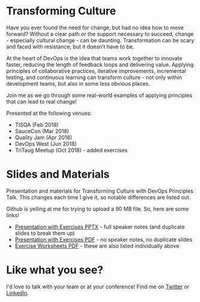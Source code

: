 # Transforming Culture

Have you ever found the need for change, but had no idea how to move forward? Without a clear path or the support necessary to succeed, change - especially cultural change - can be daunting. Transformation can be scary and faced with resistance, but it doesn’t have to be.

At the heart of DevOps is the idea that teams work together to innovate faster, reducing the length of feedback loops and delivering value. Applying principles of collaborative practices, iterative improvements, incremental testing, and continuous learning can transform culture - not only within development teams, but also in some less obvious places.

Join me as we go through some real-world examples of applying principles that can lead to real change!

Presented at the following venues:
* TISQA (Feb 2018) 
* SauceCon (Mar 2018) 
* Quality Jam (Apr 2018)
* DevOps West (Jun 2018)
* TriTaug Meetup (Oct 2018) - added exercises

# Slides and Materials
Presentation and materials for Transforming Culture with DevOps Principles Talk. This changes each time I give it, so notable differences are listed out. 

Github is yelling at me for trying to upload a 90 MB file. So, here are some links!

* [Presentation with Exercises PPTX](https://drive.google.com/open?id=1Q0g1tra766Rzv09Zgg8OzTO2GRBu2x0H) - full speaker notes (and duplicate slides to break them up)
* [Presentation with Exercises PDF](https://drive.google.com/open?id=1Kg5RB8-BbB42EVlhuQlxD942ogvuPY1F) - no speaker notes, no duplicate slides 
* [Exercise Worksheets PDF](https://drive.google.com/open?id=1E_0dIlgGEA1y3sdXoZg6Bb89Wpd4oM3I) - these are also listed individually above

# Like what you see?
I'd love to talk with your team or at your conference! Find me on [Twitter](https://twitter.com/aahunsberger) or [LinkedIn](https://www.linkedin.com/in/ashleyhunsberger/).
